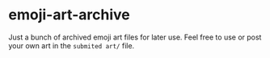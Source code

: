 # emoji-art-archive
Just a bunch of archived emoji art files for later use. Feel free to use or post your own art in the `submited art/` file.
